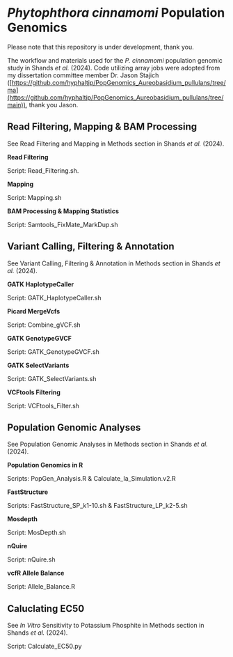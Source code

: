 # _Phytophthora cinnamomi_ Population Genomics

Please note that this repository is under development, thank you.

The workflow and materials used for the _P. cinnamomi_ population genomic study in Shands _et al._ (2024). Code utilizing array jobs were adopted from my dissertation committee member Dr. Jason Stajich ([https://github.com/hyphaltip/PopGenomics_Aureobasidium_pullulans/tree/ma](https://github.com/hyphaltip/PopGenomics_Aureobasidium_pullulans/tree/main)), thank you Jason. 


## Read Filtering, Mapping & BAM Processing

See Read Filtering and Mapping in Methods section in Shands _et al._ (2024). 

**Read Filtering**

Script: Read_Filtering.sh. 

**Mapping**

Script: Mapping.sh

**BAM Processing & Mapping Statistics**

Script: Samtools_FixMate_MarkDup.sh

## Variant Calling, Filtering & Annotation

See Variant Calling, Filtering & Annotation in Methods section in Shands _et al._ (2024). 

**GATK HaplotypeCaller**

Script: GATK_HaplotypeCaller.sh

**Picard MergeVcfs**

Script: Combine_gVCF.sh

**GATK GenotypeGVCF**

Script: GATK_GenotypeGVCF.sh

**GATK SelectVariants**

Script: GATK_SelectVariants.sh

**VCFtools Filtering**

Script: VCFtools_Filter.sh


## Population Genomic Analyses

See Population Genomic Analyses in Methods section in Shands _et al._ (2024). 

**Population Genomics in R**

Scripts: PopGen_Analysis.R & Calculate_Ia_Simulation.v2.R

**FastStructure**

Scripts: FastStructure_SP_k1-10.sh & FastStructure_LP_k2-5.sh

**Mosdepth**

Script: MosDepth.sh

**nQuire**

Script: nQuire.sh

**vcfR Allele Balance**

Script: Allele_Balance.R

## Caluclating EC50

See _In Vitro_ Sensitivity to Potassium Phosphite in Methods section in Shands _et al._ (2024). 

Script: Calculate_EC50.py



